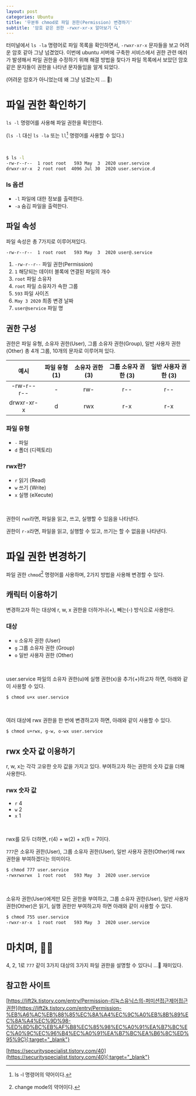 ```yaml
---
layout: post
categories: Ubuntu 
title: '우분투 chmod로 파일 권한(Permission) 변경하기'
subtitle: '암호 같은 권한 -rwxr-xr-x 알아보기 🔍'
---
```


터미널에서 `ls -la` 명령어로 파일 목록을 확인하면서, `-rwxr-xr-x` 문자들을 보고 어려운 암호 같아 그냥 넘겼었다.
이번에 ubuntu 서버에 구축한 서비스에서 권한 관련 에러가 발생해서 파일 권한을 수정하기 위해 해결 방법을 찾다가 파일 목록에서 보았던 암호 같은 문자들이 권한을 나타낸 문자들임을 알게 되었다.

(어려운 암호가 아니었는데 왜 그냥 넘겼는지 ... 🤣)

# 파일 권한 확인하기

`ls -l` 명령어를 사용해 파일 권한을 확인한다.

(`ls -l` 대신 `ls -la` 또는 `ll`[^1] 명령어를 사용할 수 있다.)

<br>

```bash
$ ls -l
-rw-r--r--  1 root root   593 May  3  2020 user.service
drwxr-xr-x  2 root root  4096 Jul 30  2020 user.service.d
```

### ls 옵션

- `-l` 파일에 대한 정보를 출력한다.
- `-a` 숨김 파일을 출력한다.

## 파일 속성

파일 속성은 총 7가지로 이루어져있다.

```bash
-rw-r--r--  1 root root   593 May  3  2020 user@.service
```

1. `-rw-r--r--` 파일 권한(Permission)
2. `1` 해당되는 데이터 블록에 연결된 파일의 개수
3. `root` 파일 소유자
4. `root` 파일 소유자가 속한 그룹
5. `593` 파일 사이즈
6. `May 3 2020` 최종 변경 날짜
7. `user@service` 파일 명

## 권한 구성

권한은 파일 유형, 소유자 권한(User), 그룹 소유자 권한(Group), 일반 사용자 권한(Other) 총 4개 그룹, 10개의 문자로 이루어져 있다.

|예시       | 파일 유형 (1) | 소유자 권한 (3) | 그룹 소유자 권한 (3) | 일반 사용자 권한 (3) |
|:--:      |:--:        |:--:          |:--:              |:--: 	        |
|-rw-r--r--| -  	    | rw- 	       | r-- 	          | r-- 	        |
|drwxr-xr-x| d 	        | rwx 	       | r-x 	          | r-x 	        |

### 파일 유형

- `-` 파일
- `d` 폴더 (디렉토리)

### rwx란?

- `r` 읽기 (Read)
- `w` 쓰기 (Write)
- `x` 실행 (eXecute)

<br>

권한이 `rwx`라면, 파일을 읽고, 쓰고, 실행할 수 있음을 나타낸다. 

권한이 `r-x`라면, 파일을 읽고, 실행할 수 있고, 쓰기는 할 수 없음을 나타낸다. 

# 파일 권한 변경하기

파일 권한 `chmod`[^2] 명령어를 사용하며, 2가지 방법을 사용해 변경할 수 있다. 

## 캐릭터 이용하기

변경하고자 하는 대상에 r, w, x 권한을 더하거나(+), 빼는(-) 방식으로 사용한다.

### 대상

- `u` 소유자 권한 (User)
- `g` 그룹 소유자 권한 (Group)
- `o` 일반 사용자 권한 (Other)

<br>

user.service 파일의 소유자 권한(u)에 실행 권한(x)을 추가(+)하고자 하면, 아래와 같이 사용할 수 있다.

```bash
$ chmod u+x user.service
```

<br>

여러 대상에 rwx 권한을 한 번에 변경하고자 하면, 아래와 같이 사용할 수 있다.

```bash
$ chmod u+rwx, g-w, o-wx user.service
```

## rwx 숫자 값 이용하기

r, w, x는 각각 고유한 숫자 값을 가지고 있다. 부여하고자 하는 권한의 숫자 값을 더해 사용한다.

### rwx 숫자 값

- `r` 4
- `w` 2
- `x` 1

<br>

rwx를 모두 더하면, r(4) + w(2) + x(1) = 7이다.

`777`은 소유자 권한(User), 그룹 소유자 권한(User), 일반 사용자 권한(Other)에 rwx 권한을 부여하겠다는 의미이다. 

```bash
$ chmod 777 user.service
-rwxrwxrwx  1 root root   593 May  3  2020 user.service
```

<br>

소유자 권한(User)에게만 모든 권한을 부여하고, 그룹 소유자 권한(User), 일반 사용자 권한(Other)은 읽기, 실행 권한만 부여하고자 하면 아래와 같이 사용할 수 있다.

```bash
$ chmod 755 user.service
-rwxr-xr-x  1 root root   593 May  3  2020 user.service
```

# 마치며, 🙇🏻

4, 2, 1로 `777` 같이 3가지 대상의 3가지 파일 권한을 설명할 수 있다니 ...🤭 재미있다. 

## 참고한 사이트

[https://lift2k.tistory.com/entry/Permission-리눅스유닉스의-퍼미션접근제어접근권한](https://lift2k.tistory.com/entry/Permission-%EB%A6%AC%EB%88%85%EC%8A%A4%EC%9C%A0%EB%8B%89%EC%8A%A4%EC%9D%98-%ED%8D%BC%EB%AF%B8%EC%85%98%EC%A0%91%EA%B7%BC%EC%A0%9C%EC%96%B4%EC%A0%91%EA%B7%BC%EA%B6%8C%ED%95%9C){:target="_blank"}

[https://securityspecialist.tistory.com/40](https://securityspecialist.tistory.com/40){:target="_blank"}

[^1]: ls -l 명령어의 약어이다. 

[^2]: change mode의 약어이다.